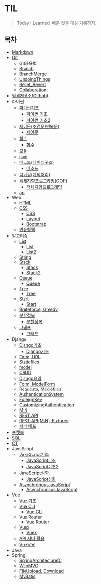 # TIL

> Today I Learned. 배운 것을 매일 기록하자.



## 목차

- [Markdown](./Markdown/Markdown사용법.md)
- [Git](./Git)
  - [Git사용법](./Git/Git사용법.md)
  - [Branch](./Git/Branch.md)
  - [BranchMerge](./Git/BranchMerge.md)
  - [UndoingThings](./Git/UndoingThings.md)
  - [Reset_Revert](./Git/Reset_Revert.md)
  - [Collaboration](./Git/Collaboration.md)
- [원격저장소(Github)](./원격저장소(Github)/Github_활용법.md)
- 파이썬
  - [파이썬기초](./파이썬/파이썬기초)
    - [파이썬 기초](./파이썬/파이썬기초/파이썬기초.md)
    - [파이썬 기초2](./파이썬/파이썬기초/파이썬기초2.md)
  - [제어문(조건문/반복문)](./파이썬/제어문)
    - [제어문](./파이썬/제어문/제어문.md)
  - [함수](./파이썬/함수)
    - [함수](./파이썬/함수/함수.md)
  - [모듈](./파이썬/모듈/모듈.md)
  - [json](./파이썬/json/json.md)
  - [메소드(데이터구조)](./파이썬/메소드)
    - [메소드](./파이썬/메소드/메소드.md)
  - [디버깅(예외처리)](./파이썬/디버깅/디버깅.md)
  - [객체지향프로그래밍(OOP)](./파이썬/객체지향프로그래밍)
    - [객체지향프로그래밍](./파이썬/객체지향프로그래밍/객체지향프로그래밍.md)
  - [api](./파이썬/api/api.md)
- Web
  - [HTML](./Web/HTML/HTML.md)
  - [CSS](./Web/CSS)
    - [CSS](./Web/CSS/CSS.md)
    - [Layout](./Web/CSS/Layout.md)
    - [Bootstrap](./Web/CSS/Bootstrap.md)
  - [반응형웹](./Web/반응형웹/반응형웹.md)
- 알고리즘
  - [List](./알고리즘/List)
    - [List](./알고리즘/List/List.md)
    - [List2](./알고리즘/List/List2.md)
  - [String](./알고리즘/String/String.md)
  - [Stack](./알고리즘/Stack)
    - [Stack](./알고리즘/Stack/Stack.md)
    - [Stack2](./알고리즘/Stack/Stack2.md)
  - [Queue](./알고리즘/Queue)
    - [Queue](./알고리즘/Queue/Queue.md)
  - [Tree](./알고리즘/Tree)
    - [Tree](./알고리즘/Tree/Tree.md)
  - [Start](./알고리즘/Start)
    - [Start](./알고리즘/Start/Start.md)
  - [Bruteforce, Greedy](./알고리즘/Bruteforce_Greedy)
  - [분할정복](./알고리즘/분할정복)
    - [분할정복](./알고리즘/분할정복/분할정복.md)
  - [그래프](알고리즘/그래프)
    - [그래프](./알고리즘/그래프/그래프.md)
- Django
  - [Django기초](./Django/Django기초)
    - [Django기초](./Django/Django기초/Django기초.md)
  - [Form, URL](./Django/Form,URL/Form,URL.md)
  - [Staticfiles](./Django/Static_files/Static_files.md)
  - [model](./Django/model/Model.md)
  - [CRUD](./Django/CRUD/CRUD.md)
  - [Django요약](./Django/Django요약/Django요약.md)
  - [Form, ModelForm](./Django/Form_ModelForm/Form_ModelForm.md)
  - [Requests, Mediafiles](./Django/Requests_Mediafiles/Requests_Mediafiles.md)
  - [AuthenticationSystem](./Django/AuthenticationSystem/AuthenticationSystem.md)
  - [ForeignKey](./Django/Foreignkey/ForeignKey.md)
  - [CustomizingAuthentication](./Django/CustomizingAuthentication/CustomizingAuthentication.md)
  - [M:N](./Django/M대N/M대N.md)
  - [REST API](./Django/RESTAPI/RESTAPI.md)
  - [REST API(M:N), Fixtures](./Django/RESTAPI(mtm)_Fixtures/RESTAPI(mtm)_Fixtures.md)
  - [서버 배포](./Django/서버배포/서버배포.md)
- [포켓볼](./포켓볼/포켓볼.md)
- [SQL](./SQL/SQL.md)
- [CT](./CT/CT.md)
- JavsScript
  - [JavaScript기초](./JavaScript/JavaScript기초)
    - [JavaScript기초](./JavaScript/JavaScript기초/JavaScript기초.md)
    - [JavaScript기초2](./JavaScript/JavaScript기초/JavaScript기초2.md)
  - [JavaScript심화](./JavaScript/JavaScript심화)
    - [JavaScript심화](./JavaScript/JavaScript심화/JavaScript심화.md)
  - [AsynchronousJavaScript](./JavaScript/AsynchronousJavaScript)
    - [AsynchronousJavaScript](./JavaScript/AsynchronousJavaScript/AsynchronousJavaScript.md)
- Vue
  - [Vue 기초](./Vue/Vue기초/Vue기초.md)
  - [Vue CLI](./Vue/VueCLI)
    - [Vue CLI](./Vue/VueCLI/VueCLI.md)
  - [Vue Router](./Vue/VueRouter)
    - [Vue Router](./Vue/VueRouter/VueRouter.md)
  - [Vuex](./Vue/Vuex)
    - [Vuex](./Vue/Vuex/Vuex.md)
  - [API 서버 활용](./Vue/API서버활용/API서버활용.md)
  - [Vue응용](./Vue/Vue응용/Vue응용.md)
- [Java](./Java)
- Spring
  - [SpringArchitectureDI](./Spring/SpringArchitectureDI/SpringArchitectureDI.md)
  - [WebMVC](./Spring/WebMVC/WebMVC.md)
  - [FileUpload, Download](./Spring/FileUpload_Download/FileUpload_Download.md)
  - [MyBatis](./Spring/MyBatis/MyBatis.md)
